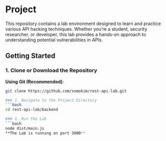 # Project

This repository contains a lab environment designed to learn and practice various API hacking techniques. Whether you’re a student, security researcher, or developer, this lab provides a hands-on approach to understanding potential vulnerabilities in APIs.

## Getting Started

### 1. Clone or Download the Repository

**Using Git (Recommended)**:
```bash
git clone https://github.com/somokim/rest-api-lab.git

### 2. Navigate to the Project Directory
```bash
cd rest-api-lab/backend

### 3. Run the Lab
```bash
node dist/main.js
**The Lab is running on port 3000**

